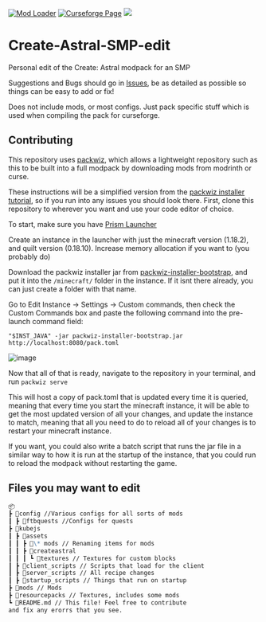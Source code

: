 [![Mod Loader](https://img.shields.io/badge/Mod%20Loader-Fabric-blue?style=for-the-badge "Fabric")](https://fabricmc.net/use/installer/)
[![Curseforge Page](https://img.shields.io/badge/Curseforge-Page-orange?style=for-the-badge&logo=curseforge "Curseforge")](https://www.curseforge.com/minecraft/modpacks/create-astral)
[![](https://dcbadge.vercel.app/api/server/mNeHyuZdqm)](https://discord.gg/mNeHyuZdqm)

# Create-Astral-SMP-edit

Personal edit of the Create: Astral modpack for an SMP

Suggestions and Bugs should go in [Issues](https://github.com/Aproxia-dev/Create-Astral-SMP-edit/issues), be as detailed as possible so things can be easy to add or fix!

Does not include mods, or most configs.
Just pack specific stuff which is used when compiling the pack for curseforge.

## Contributing

This repository uses [packwiz](https://github.com/packwiz/packwiz), which allows a lightweight repository such as this to be built into a full modpack by downloading mods from modrinth or curse.

These instructions will be a simplified version from the [packwiz installer tutorial](https://packwiz.infra.link/tutorials/installing/packwiz-installer/), so if you run into any issues you should look there.
First, clone this repository to wherever you want and use your code editor of choice.

To start, make sure you have [Prism Launcher](https://prismlauncher.org/)

Create an instance in the launcher with just the minecraft version (1.18.2), and quilt version (0.18.10). Increase memory allocation if you want to (you probably do)

Download the packwiz installer jar from [packwiz-installer-bootstrap](https://github.com/packwiz/packwiz-installer-bootstrap/releases), and put it into the `/minecraft/` folder in the instance. If it isnt there already, you can just create a folder with that name.

Go to Edit Instance -> Settings -> Custom commands, then check the Custom Commands box and paste the following command into the pre-launch command field:

```shell
"$INST_JAVA" -jar packwiz-installer-bootstrap.jar http://localhost:8080/pack.toml
```

![image](https://user-images.githubusercontent.com/55003876/228606395-9cbdf5ac-c095-4f71-a639-3765dc906ad5.png)

Now that all of that is ready, navigate to the repository in your terminal, and run `packwiz serve`

This will host a copy of pack.toml that is updated every time it is queried, meaning that every time you start the minecraft instance, it will be able to get the most updated version of all your changes, and update the instance to match, meaning that all you need to do to reload all of your changes is to restart your minecraft instance.

If you want, you could also write a batch script that runs the jar file in a similar way to how it is run at the startup of the instance, that you could run to reload the modpack without restarting the game.

## Files you may want to edit

```md
📦
┣ 📂config //Various configs for all sorts of mods
┃ ┣ 📂ftbquests //Configs for quests
┣ 📂kubejs
┃ ┣ 📂assets
┃ ┃ ┣ 📂\* mods // Renaming items for mods
┃ ┃ ┣ 📂createastral
┃ ┃ ┃ ┗ 📂textures // Textures for custom blocks
┃ ┣ 📂client_scripts // Scripts that load for the client
┃ ┣ 📂server_scripts // All recipe changes
┃ ┣ 📂startup_scripts // Things that run on startup
┣ 📂mods // Mods
┣ 📂resourcepacks // Textures, includes some mods
┗ 📜README.md // This file! Feel free to contribute
and fix any erorrs that you see.
